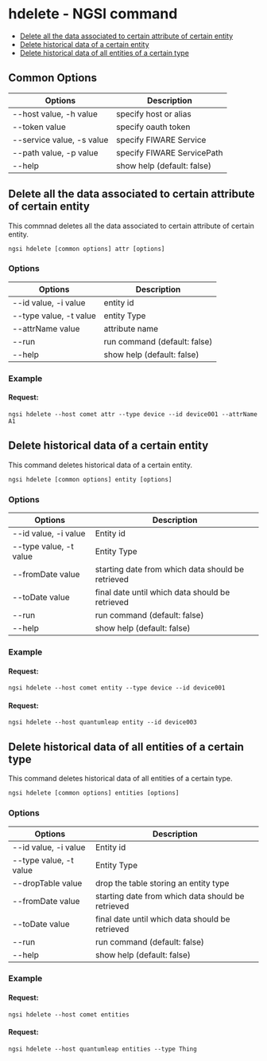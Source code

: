 # hdelete - NGSI command

-   [Delete all the data associated to certain attribute of certain entity](#delete-all-the-data-associated-to-certain-attribute-of-certain-entity)
-   [Delete historical data of a certain entity](#delete-historical-data-of-a-certain-entity)
-   [Delete historical data of all entities of a certain type](#delete-historical-data-of-all-entities-of-a-certain-type)

## Common Options

| Options                   | Description                |
| ------------------------- | -------------------------- |
| --host value, -h value    | specify host or alias      |
| --token value             | specify oauth token        |
| --service value, -s value | specify FIWARE Service     |
| --path value, -p value    | specify FIWARE ServicePath |
| --help                    | show help (default: false) |

<a name="delete-all-the-data-associated-to-certain-attribute-of-certain-entity"></a>

## Delete all the data associated to certain attribute of certain entity

This commnad deletes all the data associated to certain attribute of certain entity.

```console
ngsi hdelete [common options] attr [options]
```

### Options

| Options                | Description                  |
| ---------------------- | ---------------------------- |
| --id value, -i value   | entity id                    |
| --type value, -t value | entity Type                  |
| --attrName value       | attribute name               |
| --run                  | run command (default: false) |
| --help                 | show help (default: false)   |

### Example

#### Request:

```console
ngsi hdelete --host comet attr --type device --id device001 --attrName A1
```
<a name="delete-historical-data-of-a-certain-entity"></a>

## Delete historical data of a certain entity

This command deletes historical data of a certain entity.

```console
ngsi hdelete [common options] entity [options]
```

### Options

| Options                | Description                                       |
| ---------------------- | ------------------------------------------------- |
| --id value, -i value   | Entity id                                         |
| --type value, -t value | Entity Type                                       |
| --fromDate value       | starting date from which data should be retrieved |
| --toDate value         | final date until which data should be retrieved   |
| --run                  | run command (default: false)                      |
| --help                 | show help (default: false)                        |

### Example

#### Request:

```console
ngsi hdelete --host comet entity --type device --id device001
```

#### Request:

```console
ngsi hdelete --host quantumleap entity --id device003
```

<a name="delete-historical-data-of-all-entities-of-a-certain-type"></a>

## Delete historical data of all entities of a certain type

This command deletes historical data of all entities of a certain type.

```console
ngsi hdelete [common options] entities [options]
```

### Options

| Options                | Description                                       |
| ---------------------- | ------------------------------------------------- |
| --id value, -i value   | Entity id                                         |
| --type value, -t value | Entity Type                                       |
| --dropTable value      | drop the table storing an entity type             |
| --fromDate value       | starting date from which data should be retrieved |
| --toDate value         | final date until which data should be retrieved   |
| --run                  | run command (default: false)                      |
| --help                 | show help (default: false)                        |

### Example

#### Request:

```console
ngsi hdelete --host comet entities
```

#### Request:

```console
ngsi hdelete --host quantumleap entities --type Thing
```
